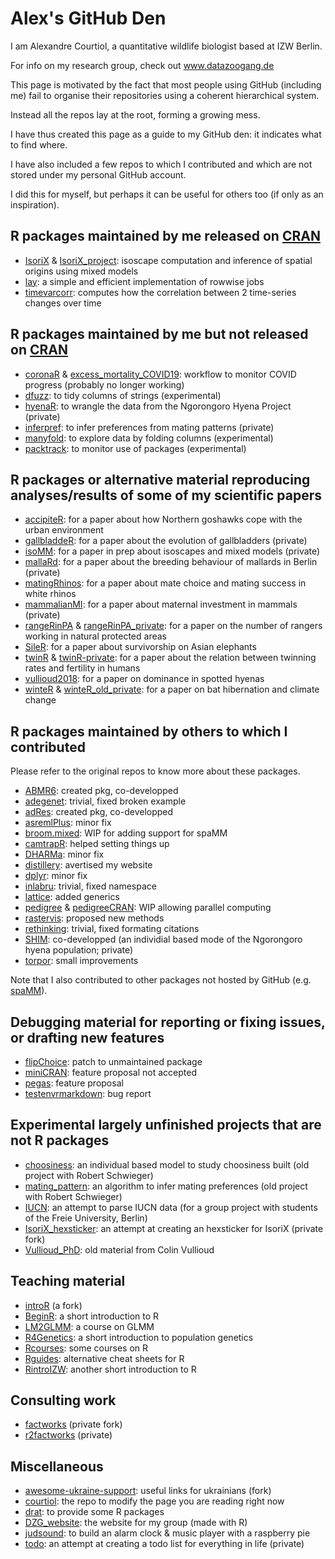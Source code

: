 # Alex's GitHub Den

I am Alexandre Courtiol, a quantitative wildlife biologist based at IZW Berlin.

For info on my research group, check out www.datazoogang.de

This page is motivated by the fact that most people using GitHub (including me) fail to organise their repositories using a coherent hierarchical system.

Instead all the repos lay at the root, forming a growing mess.

I have thus created this page as a guide to my GitHub den: it indicates what to find where.

I have also included a few repos to which I contributed and which are not stored under my personal GitHub account. 

I did this for myself, but perhaps it can be useful for others too (if only as an inspiration).

## R packages maintained by me released on [CRAN](https://cran.r-project.org)
- [IsoriX](https://github.com/courtiol/IsoriX) & [IsoriX_project](https://github.com/courtiol/IsoriX_project): isoscape computation and inference of spatial origins using mixed models
- [lay](https://github.com/courtiol/lay): a simple and efficient implementation of rowwise jobs
- [timevarcorr](https://github.com/courtiol/timevarcorr): computes how the correlation between 2 time-series changes over time
  
## R packages maintained by me but not released on [CRAN](https://cran.r-project.org)
- [coronaR](https://github.com/courtiol/coronaR) & [excess_mortality_COVID19](https://github.com/courtiol/excess_mortality_COVID19): workflow to monitor COVID progress (probably no longer working)
- [dfuzz](https://github.com/courtiol/dfuzz): to tidy columns of strings (experimental)
- [hyenaR](https://github.com/courtiol/hyenaR): to wrangle the data from the Ngorongoro Hyena Project (private)
- [inferpref](https://github.com/courtiol/inferpref): to infer preferences from mating patterns (private)
- [manyfold](https://github.com/courtiol/manyfold): to explore data by folding columns (experimental)
- [packtrack](https://github.com/courtiol/packtrack): to monitor use of packages (experimental)

## R packages or alternative material reproducing analyses/results of some of my scientific papers
- [accipiteR](https://github.com/courtiol/accipiteR): for a paper about how Northern goshawks cope with the urban environment
- [gallbladdeR](https://github.com/courtiol/gallbladdeR): for a paper about the evolution of gallbladders (private)
- [isoMM](https://github.com/courtiol/isoMM): for a paper in prep about isoscapes and mixed models (private)
- [mallaRd](https://github.com/courtiol/mallard): for a paper about the breeding behaviour of mallards in Berlin (private)
- [matingRhinos](https://github.com/courtiol/matingRhinos): for a paper about mate choice and mating success in white rhinos
- [mammalianMI](https://github.com/courtiol/mammalianMI): for a paper about maternal investment in mammals (private)
- [rangeRinPA](https://github.com/courtiol/rangeRinPA) & [rangeRinPA_private](https://github.com/courtiol/rangeRinPA_private): for a paper on the number of rangers working in natural protected areas
- [SileR](https://github.com/courtiol/SileR): for a paper about survivorship on Asian elephants
- [twinR](https://github.com/courtiol/twinR) & [twinR-private](https://github.com/courtiol/twinR-private): for a paper about the relation between twinning rates and fertility in humans
- [vullioud2018](https://github.com/hyenaproject/vullioud2018): for a paper on dominance in spotted hyenas
- [winteR](https://github.com/courtiol/winteR) & [winteR_old_private](https://github.com/courtiol/winteR_old_private): for a paper on bat hibernation and climate change
 
## R packages maintained by others to which I contributed
Please refer to the original repos to know more about these packages.
- [ABMR6](https://github.com/data-zoo-gang/ABMR6): created pkg, co-developped
- [adegenet](https://github.com/courtiol/adegenet): trivial, fixed broken example
- [adRes](https://github.com/courtiol/adRes): created pkg, co-developped
- [asremlPlus](https://github.com/briencj/asremlPlus): minor fix
- [broom.mixed](https://github.com/courtiol/broom.mixed): WIP for adding support for spaMM
- [camtrapR](https://github.com/jniedballa/camtrapR): helped setting things up
- [DHARMa](https://github.com/florianhartig/DHARMa): minor fix
- [distillery](https://github.com/courtiol/distillery): avertised my website
- [dplyr](https://github.com/tidyverse/dplyr): minor fix
- [inlabru](https://github.com/inlabru-org/inlabru): trivial, fixed namespace
- [lattice](https://github.com/courtiol/lattice): added generics
- [pedigree](https://github.com/courtiol/pedigree) & [pedigreeCRAN](https://github.com/courtiol/pedigreeCRAN): WIP allowing parallel computing
- [rastervis](https://github.com/oscarperpinan/rastervis): proposed new methods
- [rethinking](https://github.com/rmcelreath/rethinking): trivial, fixed formating citations
- [SHIM](https://github.com/courtiol/SHIM): co-developped (an individial based mode of the Ngorongoro hyena population; private)
- [torpor](https://github.com/courtiol/torpor_fork): small improvements

Note that I also contributed to other packages not hosted by GitHub (e.g. [spaMM](https://gitlab.mbb.univ-montp2.fr/francois/spamm-ref)).

## Debugging material for reporting or fixing issues, or drafting new features
- [flipChoice](https://github.com/courtiol/flipChoice): patch to unmaintained package
- [miniCRAN](https://github.com/courtiol/miniCRAN/tree/Recursion_optional): feature proposal not accepted
- [pegas](https://github.com/courtiol/pegas): feature proposal
- [testenvrmarkdown](https://github.com/courtiol/testenvrmarkdown): bug report

## Experimental largely unfinished projects that are not R packages
- [choosiness](https://github.com/courtiol/choosiness): an individual based model to study choosiness built (old project with Robert Schwieger)
- [mating_pattern](https://github.com/courtiol/mating_pattern): an algorithm to infer mating preferences (old project with Robert Schwieger)
- [IUCN](https://github.com/courtiol/IUCN): an attempt to parse IUCN data (for a group project with students of the Freie University, Berlin)
- [IsoriX_hexsticker](https://github.com/courtiol/IsoriX_hexsticker): an attempt at creating an hexsticker for IsoriX (private fork)
- [Vullioud_PhD](https://github.com/courtiol/Vullioud_PhD): old material from Colin Vullioud

## Teaching material
- [introR](https://github.com/courtiol/introR) (a fork)
- [BeginR](https://github.com/courtiol/BeginR): a short introduction to R
- [LM2GLMM](https://github.com/courtiol/LM2GLMM): a course on GLMM
- [R4Genetics](https://github.com/courtiol/R4Genetics): a short introduction to population genetics
- [Rcourses](https://github.com/courtiol/Rcourses): some courses on R
- [Rguides](https://github.com/courtiol/Rguides): alternative cheat sheets for R
- [RintroIZW](https://github.com/courtiol/RintroIZW): another short introduction to R

## Consulting work
- [factworks](https://github.com/courtiol/factworks) (private fork)
- [r2factworks](https://github.com/courtiol/r2factworks) (private)
  
## Miscellaneous
- [awesome-ukraine-support](https://github.com/courtiol/awesome-ukraine-support): useful links for ukrainians (fork)
- [courtiol](https://github.com/courtiol/courtiol): the repo to modify the page you are reading right now
- [drat](https://github.com/courtiol/drat): to provide some R packages
- [DZG_website](https://github.com/data-zoo-gang/DZG_website): the website for my group (made with R)
- [judsound](https://github.com/courtiol/judsound): to build an alarm clock & music player with a raspberry pie
- [todo](https://github.com/courtiol/todo): an attempt at creating a todo list for everything in life (private)


<!--
**courtiol/courtiol** is a ✨ _special_ ✨ repository because its `README.md` (this file) appears on your GitHub profile.

Here are some ideas to get you started:

- 🔭 I’m currently working on ...
- 🌱 I’m currently learning ...
- 👯 I’m looking to collaborate on ...
- 🤔 I’m looking for help with ...
- 💬 Ask me about ...
- 📫 How to reach me: ...
- 😄 Pronouns: ...
- ⚡ Fun fact: ...
-->

